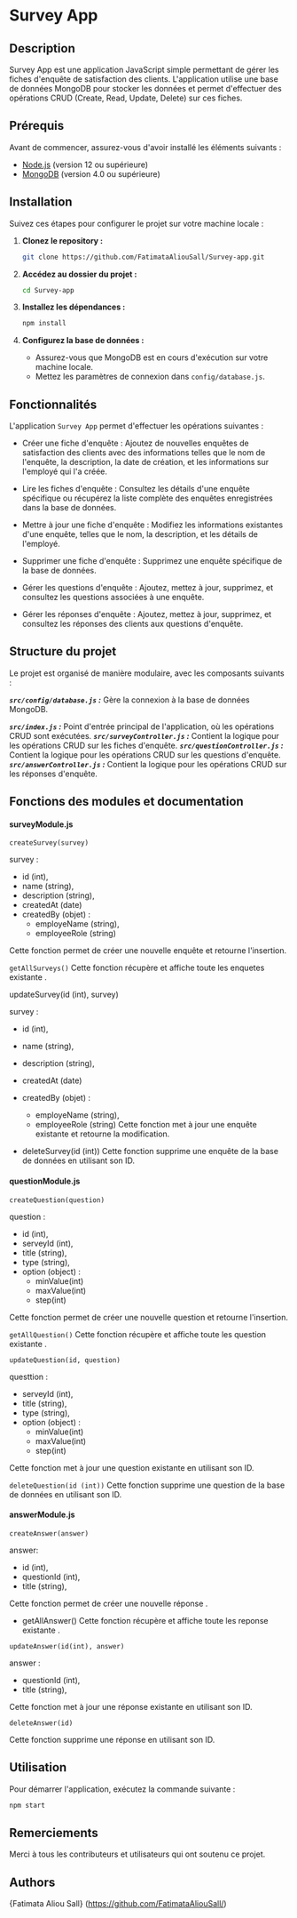 # Survey App

## Description

Survey App est une application JavaScript simple permettant de gérer les fiches d'enquête de satisfaction des clients. L'application utilise une base de données MongoDB pour stocker les données et permet d'effectuer des opérations CRUD (Create, Read, Update, Delete) sur ces fiches.

## Prérequis

Avant de commencer, assurez-vous d'avoir installé les éléments suivants :

- [Node.js](https://nodejs.org/) (version 12 ou supérieure)
- [MongoDB](https://www.mongodb.com/try/download/community) (version 4.0 ou supérieure)

## Installation

Suivez ces étapes pour configurer le projet sur votre machine locale :

1. **Clonez le repository :**

    ```bash
    git clone https://github.com/FatimataAliouSall/Survey-app.git
    ```

2. **Accédez au dossier du projet :**

    ```bash
    cd Survey-app
    ```

3. **Installez les dépendances :**

    ```bash
    npm install
    ```

4. **Configurez la base de données :**

    - Assurez-vous que MongoDB est en cours d'exécution sur votre machine locale.
    - Mettez les paramètres de connexion dans `config/database.js`.

## Fonctionnalités

L'application `Survey App` permet d'effectuer les opérations suivantes :

- Créer une fiche d'enquête : Ajoutez de nouvelles enquêtes de satisfaction des clients avec des informations telles que le nom de l'enquête, la description, la date de création, et les informations sur l'employé qui l'a créée.

- Lire les fiches d'enquête : Consultez les détails d'une enquête spécifique ou récupérez la liste complète des enquêtes enregistrées dans la base de données.

- Mettre à jour une fiche d'enquête : Modifiez les informations existantes d'une enquête, telles que le nom, la description, et les détails de l'employé.

- Supprimer une fiche d'enquête : Supprimez une enquête spécifique de la base de données.

- Gérer les questions d'enquête : Ajoutez, mettez à jour, supprimez, et consultez les questions associées à une enquête.

- Gérer les réponses d'enquête : Ajoutez, mettez à jour, supprimez, et consultez les réponses des clients aux questions d'enquête.

## Structure du projet

Le projet est organisé de manière modulaire, avec les composants suivants :

***`src/config/database.js` :*** Gère la connexion à la base de données MongoDB.

***`src/index.js` :*** Point d'entrée principal de l'application, où les opérations CRUD sont exécutées.
***`src/surveyController.js` :*** Contient la logique pour les opérations CRUD sur les fiches d'enquête.
***`src/questionController.js` :*** Contient la logique pour les opérations CRUD sur les questions d'enquête.
***`src/answerController.js` :*** Contient la logique pour les opérations CRUD sur les réponses d'enquête.


## Fonctions des modules et documentation 


#### surveyModule.js
``createSurvey(survey)``

survey :
- id (int),
- name (string),
- description (string),
- createdAt (date)
- createdBy (objet) : 
    - employeName (string),
    - employeeRole (string)

Cette fonction permet de créer une nouvelle enquête et retourne l'insertion.

 ``getAllSurveys()``
Cette fonction récupère et affiche toute les enquetes existante .


 updateSurvey(id (int), survey)

survey :

- id (int),
- name (string),
- description (string),
- createdAt (date)
- createdBy (objet) : 
    - employeName (string),
    - employeeRole (string)
    Cette fonction met à jour une enquête existante et retourne la modification.

- deleteSurvey(id (int))
Cette fonction supprime une enquête de la base de données en utilisant son ID.

#### questionModule.js
``createQuestion(question)``

question :

- id (int),
- serveyId (int),
- title (string),
- type (string),
- option (object) :
    - minValue(int)
    - maxValue(int)
    - step(int)

Cette fonction permet de créer une nouvelle question et retourne l'insertion.

``getAllQuestion()``
Cette fonction récupère et affiche toute les question existante .

``updateQuestion(id, question)``

questtion :

- serveyId (int),
- title (string),
- type (string),
- option (object) :
    - minValue(int)
    - maxValue(int)
    - step(int)

Cette fonction met à jour une question existante  en utilisant son ID.


``deleteQuestion(id (int))``
Cette fonction supprime une question de la base de données en utilisant son ID.


#### answerModule.js
``createAnswer(answer)``

answer:

- id (int),
- questionId (int),
- title (string),


Cette fonction permet de créer une nouvelle réponse .

- getAllAnswer()
Cette fonction récupère et affiche toute les reponse existante .

``updateAnswer(id(int), answer)``

answer :

- questionId (int),
- title (string),


Cette fonction met à jour une réponse existante en utilisant son ID.

``deleteAnswer(id)``

Cette fonction supprime une réponse en utilisant son ID.

## Utilisation

Pour démarrer l'application, exécutez la commande suivante :

```bash
npm start
```


## Remerciements

Merci à tous les contributeurs et utilisateurs qui ont soutenu ce projet.


## Authors

{Fatimata Aliou Sall} (https://github.com/FatimataAliouSall/)